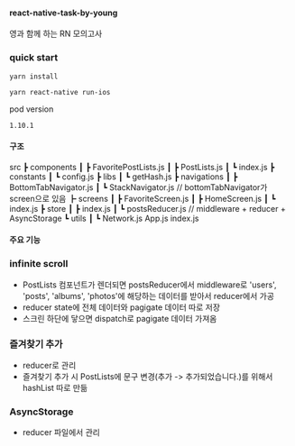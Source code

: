 #### react-native-task-by-young

영과 함께 하는 RN 모의고사

### quick start

`yarn install`

`yarn react-native run-ios`

pod version 

`1.10.1`

#### 구조

src
 ┣ components
 ┃ ┣ FavoritePostLists.js
 ┃ ┣ PostLists.js
 ┃ ┗ index.js
 ┣ constants
 ┃ ┗ config.js
 ┣ libs
 ┃ ┗ getHash.js 
 ┣ navigations
 ┃ ┣ BottomTabNavigator.js
 ┃ ┗ StackNavigator.js // bottomTabNavigator가 screen으로 있음
 ┣ screens
 ┃ ┣ FavoriteScreen.js
 ┃ ┣ HomeScreen.js
 ┃ ┗ index.js
 ┣ store
 ┃ ┣ index.js
 ┃ ┗ postsReducer.js // middleware + reducer + AsyncStorage
 ┗ utils
 ┃ ┗ Network.js
App.js
index.js

#### 주요 기능 

### infinite scroll 
- PostLists 컴포넌트가 렌더되면 postsReducer에서 middleware로 'users', 'posts', 'albums', 'photos'에 해당하는 데이터를 받아서 reducer에서 가공
- reducer state에 전체 데이터와 pagigate 데이터 따로 저장
- 스크린 하단에 닿으면 dispatch로  pagigate 데이터 가져옴

### 즐겨찾기 추가
- reducer로 관리
- 즐겨찾기 추가 시 PostLists에 문구 변경(추가 -> 추가되었습니다.)를 위해서 hashList 따로 만듦

### AsyncStorage
- reducer 파일에서 관리



